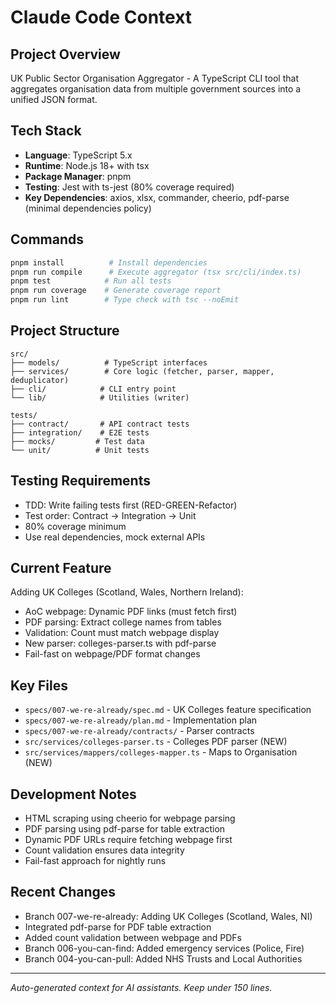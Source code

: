 # Claude Code Context

## Project Overview
UK Public Sector Organisation Aggregator - A TypeScript CLI tool that aggregates organisation data from multiple government sources into a unified JSON format.

## Tech Stack
- **Language**: TypeScript 5.x
- **Runtime**: Node.js 18+ with tsx
- **Package Manager**: pnpm
- **Testing**: Jest with ts-jest (80% coverage required)
- **Key Dependencies**: axios, xlsx, commander, cheerio, pdf-parse (minimal dependencies policy)

## Commands
```bash
pnpm install          # Install dependencies
pnpm run compile      # Execute aggregator (tsx src/cli/index.ts)
pnpm test            # Run all tests
pnpm run coverage    # Generate coverage report
pnpm run lint        # Type check with tsc --noEmit
```

## Project Structure
```text
src/
├── models/          # TypeScript interfaces
├── services/        # Core logic (fetcher, parser, mapper, deduplicator)
├── cli/            # CLI entry point
└── lib/            # Utilities (writer)

tests/
├── contract/       # API contract tests
├── integration/    # E2E tests
├── mocks/         # Test data
└── unit/          # Unit tests
```

## Testing Requirements
- TDD: Write failing tests first (RED-GREEN-Refactor)
- Test order: Contract → Integration → Unit
- 80% coverage minimum
- Use real dependencies, mock external APIs

## Current Feature
Adding UK Colleges (Scotland, Wales, Northern Ireland):
- AoC webpage: Dynamic PDF links (must fetch first)
- PDF parsing: Extract college names from tables
- Validation: Count must match webpage display
- New parser: colleges-parser.ts with pdf-parse
- Fail-fast on webpage/PDF format changes

## Key Files
- `specs/007-we-re-already/spec.md` - UK Colleges feature specification
- `specs/007-we-re-already/plan.md` - Implementation plan
- `specs/007-we-re-already/contracts/` - Parser contracts
- `src/services/colleges-parser.ts` - Colleges PDF parser (NEW)
- `src/services/mappers/colleges-mapper.ts` - Maps to Organisation (NEW)

## Development Notes
- HTML scraping using cheerio for webpage parsing
- PDF parsing using pdf-parse for table extraction
- Dynamic PDF URLs require fetching webpage first
- Count validation ensures data integrity
- Fail-fast approach for nightly runs

## Recent Changes
- Branch 007-we-re-already: Adding UK Colleges (Scotland, Wales, NI)
- Integrated pdf-parse for PDF table extraction
- Added count validation between webpage and PDFs
- Branch 006-you-can-find: Added emergency services (Police, Fire)
- Branch 004-you-can-pull: Added NHS Trusts and Local Authorities

---
*Auto-generated context for AI assistants. Keep under 150 lines.*